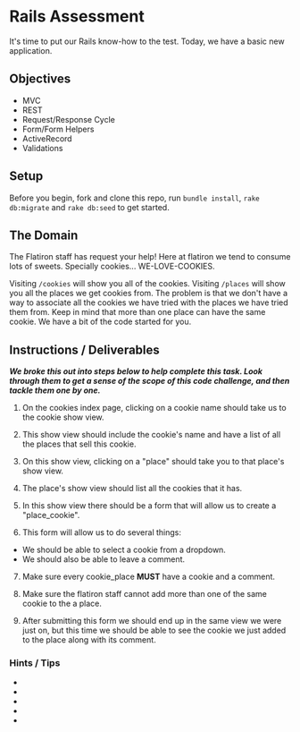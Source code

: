 # Rails Assessment

It's time to put our Rails know-how to the test. Today, we have a basic new application.

## Objectives
+ MVC
+ REST
+ Request/Response Cycle
+ Form/Form Helpers
+ ActiveRecord
+ Validations

## Setup

Before you begin, fork and clone this repo, run `bundle install`, `rake db:migrate` and `rake db:seed` to get started.

## The Domain

The Flatiron staff has request your help! Here at flatiron we tend to consume lots of sweets. Specially cookies... WE-LOVE-COOKIES.

<!-- ![img](https://media.giphy.com/media/HGe4zsOVo7Jvy/giphy.gif) -->

Visiting `/cookies` will show you all of the cookies. Visiting `/places` will show you all the places we get cookies from. The problem is that we don't have a way to associate all the cookies we have tried with the places we have tried them from. Keep in mind that more than one place can have the same cookie. We have a bit of the code started for you.

## Instructions / Deliverables

***We broke this out into steps below to help complete this task. Look through them to get a sense of the scope of this code challenge, and then tackle them one by one.***

1. On the cookies index page, clicking on a cookie name should take us to the cookie show view.

2. This show view should include the cookie's name and have a list of all the places that sell this cookie.

3. On this show view, clicking on a "place" should take you to that place's show view.

3. The place's show view should list all the cookies that it has.

4. In this show view there should be a form that will allow us to create a "place_cookie".

5. This form will allow us to do several things:
  * We should be able to select a cookie from a dropdown.
  * We should also be able to leave a comment.

7. Make sure every cookie_place **MUST** have a cookie and a comment.

6. Make sure the flatiron staff cannot add more than one of the same cookie to the a place.

7. After submitting this form we should end up in the same view we were just on, but this time we should be able to see the cookie we just added to the place along with its comment.


### Hints / Tips
+
+
+
+
+
